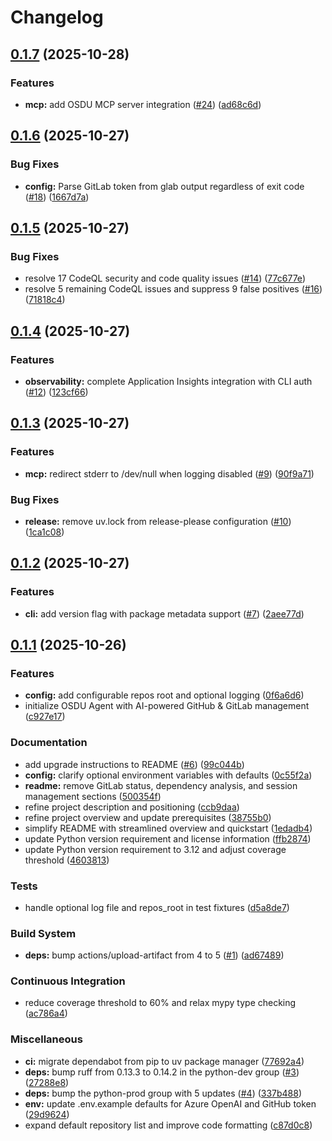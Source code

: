 # Changelog

## [0.1.7](https://github.com/danielscholl/osdu-agent/compare/osdu-agent-v0.1.6...osdu-agent-v0.1.7) (2025-10-28)


### Features

* **mcp:** add OSDU MCP server integration ([#24](https://github.com/danielscholl/osdu-agent/issues/24)) ([ad68c6d](https://github.com/danielscholl/osdu-agent/commit/ad68c6dd6a14ebd2060f9cb1ba60b4b3d22f3609))

## [0.1.6](https://github.com/danielscholl/osdu-agent/compare/osdu-agent-v0.1.5...osdu-agent-v0.1.6) (2025-10-27)


### Bug Fixes

* **config:** Parse GitLab token from glab output regardless of exit code ([#18](https://github.com/danielscholl/osdu-agent/issues/18)) ([1667d7a](https://github.com/danielscholl/osdu-agent/commit/1667d7a507d8e1df4c7a757e6e54f7506cebceb1))

## [0.1.5](https://github.com/danielscholl/osdu-agent/compare/osdu-agent-v0.1.4...osdu-agent-v0.1.5) (2025-10-27)


### Bug Fixes

* resolve 17 CodeQL security and code quality issues ([#14](https://github.com/danielscholl/osdu-agent/issues/14)) ([77c677e](https://github.com/danielscholl/osdu-agent/commit/77c677e4d7023ec5a17238966ce098afc0b64440))
* resolve 5 remaining CodeQL issues and suppress 9 false positives ([#16](https://github.com/danielscholl/osdu-agent/issues/16)) ([71818c4](https://github.com/danielscholl/osdu-agent/commit/71818c4fb9b07ce03993fe749681e425fceca3b1))

## [0.1.4](https://github.com/danielscholl/osdu-agent/compare/osdu-agent-v0.1.3...osdu-agent-v0.1.4) (2025-10-27)


### Features

* **observability:** complete Application Insights integration with CLI auth ([#12](https://github.com/danielscholl/osdu-agent/issues/12)) ([123cf66](https://github.com/danielscholl/osdu-agent/commit/123cf66e06698aed97d92c7f4ae9471ec238ccf7))

## [0.1.3](https://github.com/danielscholl/osdu-agent/compare/osdu-agent-v0.1.2...osdu-agent-v0.1.3) (2025-10-27)


### Features

* **mcp:** redirect stderr to /dev/null when logging disabled ([#9](https://github.com/danielscholl/osdu-agent/issues/9)) ([90f9a71](https://github.com/danielscholl/osdu-agent/commit/90f9a7189f268ae2f398b63793bb5fed015c8de3))


### Bug Fixes

* **release:** remove uv.lock from release-please configuration ([#10](https://github.com/danielscholl/osdu-agent/issues/10)) ([1ca1c08](https://github.com/danielscholl/osdu-agent/commit/1ca1c08b83f825036db3373f28cf32cd82ede64f))

## [0.1.2](https://github.com/danielscholl/osdu-agent/compare/osdu-agent-v0.1.1...osdu-agent-v0.1.2) (2025-10-27)


### Features

* **cli:** add version flag with package metadata support ([#7](https://github.com/danielscholl/osdu-agent/issues/7)) ([2aee77d](https://github.com/danielscholl/osdu-agent/commit/2aee77d5bf8c3f906097ae54a40fd817b03a2a2e))

## [0.1.1](https://github.com/danielscholl/osdu-agent/compare/osdu-agent-v0.1.0...osdu-agent-v0.1.1) (2025-10-26)


### Features

* **config:** add configurable repos root and optional logging ([0f6a6d6](https://github.com/danielscholl/osdu-agent/commit/0f6a6d6c138d69ac2f342518d1a8e260bc23429f))
* initialize OSDU Agent with AI-powered GitHub & GitLab management ([c927e17](https://github.com/danielscholl/osdu-agent/commit/c927e173a3b9d4e12d714d1da93045a67e9994f0))


### Documentation

* add upgrade instructions to README ([#6](https://github.com/danielscholl/osdu-agent/issues/6)) ([99c044b](https://github.com/danielscholl/osdu-agent/commit/99c044b40a5ceef3504b0d1e3c2400ead8d77878))
* **config:** clarify optional environment variables with defaults ([0c55f2a](https://github.com/danielscholl/osdu-agent/commit/0c55f2aa82cd3ea7e166ac91348bde6d0bfccde0))
* **readme:** remove GitLab status, dependency analysis, and session management sections ([500354f](https://github.com/danielscholl/osdu-agent/commit/500354fdcb6a6b8b5c702fb4530e6c4fb194a834))
* refine project description and positioning ([ccb9daa](https://github.com/danielscholl/osdu-agent/commit/ccb9daa359e02c9b46510c0da87e14c5036883c1))
* refine project overview and update prerequisites ([38755b0](https://github.com/danielscholl/osdu-agent/commit/38755b097d8e3d78b66bda33de2a6e055b52a22b))
* simplify README with streamlined overview and quickstart ([1edadb4](https://github.com/danielscholl/osdu-agent/commit/1edadb4f8e52504168bb1b6096db71b0d49068db))
* update Python version requirement and license information ([ffb2874](https://github.com/danielscholl/osdu-agent/commit/ffb28746c889ac21a1987b320dd8ceb77ee5b1aa))
* update Python version requirement to 3.12 and adjust coverage threshold ([4603813](https://github.com/danielscholl/osdu-agent/commit/46038136660ed7d8758f99c195afee801b2600fd))


### Tests

* handle optional log file and repos_root in test fixtures ([d5a8de7](https://github.com/danielscholl/osdu-agent/commit/d5a8de7b6c7baa2850c4c5591b56f3ab5f869167))


### Build System

* **deps:** bump actions/upload-artifact from 4 to 5 ([#1](https://github.com/danielscholl/osdu-agent/issues/1)) ([ad67489](https://github.com/danielscholl/osdu-agent/commit/ad67489c224fc6420c8c797c4adbe996b59c1ca2))


### Continuous Integration

* reduce coverage threshold to 60% and relax mypy type checking ([ac786a4](https://github.com/danielscholl/osdu-agent/commit/ac786a43a707afbce4fd09570ebc03d552e1b92f))


### Miscellaneous

* **ci:** migrate dependabot from pip to uv package manager ([77692a4](https://github.com/danielscholl/osdu-agent/commit/77692a4fb480093f3f162b359d9f7906cb9d4257))
* **deps:** bump ruff from 0.13.3 to 0.14.2 in the python-dev group ([#3](https://github.com/danielscholl/osdu-agent/issues/3)) ([27288e8](https://github.com/danielscholl/osdu-agent/commit/27288e8f76e98a3bfcf479bc64e28218d986f3dd))
* **deps:** bump the python-prod group with 5 updates ([#4](https://github.com/danielscholl/osdu-agent/issues/4)) ([337b488](https://github.com/danielscholl/osdu-agent/commit/337b4887cf704d046ca2c5dc5055b47a906c2ae4))
* **env:** update .env.example defaults for Azure OpenAI and GitHub token ([29d9624](https://github.com/danielscholl/osdu-agent/commit/29d96249f747b0f92f3c24e45fd9b5d5f4324f62))
* expand default repository list and improve code formatting ([c87d0c8](https://github.com/danielscholl/osdu-agent/commit/c87d0c8381a84ac203d265456e4b84d70029d179))
